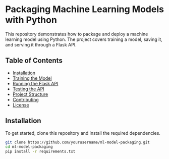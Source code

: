 # Packaging Machine Learning Models with Python

This repository demonstrates how to package and deploy a machine learning model using Python. The project covers training a model, saving it, and serving it through a Flask API.

## Table of Contents
- [Installation](#installation)
- [Training the Model](#training-the-model)
- [Running the Flask API](#running-the-flask-api)
- [Testing the API](#testing-the-api)
- [Project Structure](#project-structure)
- [Contributing](#contributing)
- [License](#license)

## Installation

To get started, clone this repository and install the required dependencies.

```bash
git clone https://github.com/yourusername/ml-model-packaging.git
cd ml-model-packaging
pip install -r requirements.txt
